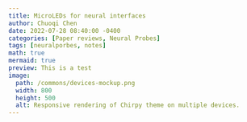 ```yaml
---
title: MicroLEDs for neural interfaces
author: Chuoqi Chen
date: 2022-07-28 08:40:00 -0400
categories: [Paper reviews, Neural Probes]
tags: [neuralporbes, notes]
math: true
mermaid: true
preview: This is a test
image:
  path: /commons/devices-mockup.png
  width: 800
  height: 500
  alt: Responsive rendering of Chirpy theme on multiple devices.
---
```

